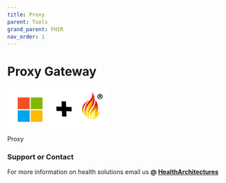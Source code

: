 ```yaml
---
title: Proxy
parent: Tools
grand_parent: FHIR
nav_order: 1
---
```


# Proxy Gateway

![Microsoft and FHIR](/assets/images/msft-fhir.png)

Proxy 

### Support or Contact

For more information on health solutions email us **@ <a href="mailto:HealthArchitectures@microsoft.com">HealthArchitectures</a>**